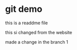 # git demo
 
this is a readdme file


this si changed from the website



made a change in the branch 1